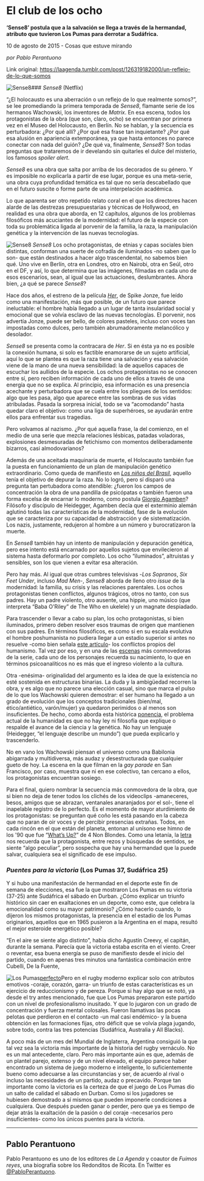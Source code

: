 # El club de los ocho

**‘Sense8’ postula que a la salvación se llega a través de la hermandad, atributo que tuvieron Los Pumas para derrotar a Sudáfrica.**

10 de agosto de 2015 - Cosas que estuve mirando

_por Pablo Perantuono_

Link original: https://laagenda.tumblr.com/post/126319182000/un-reflejo-de-lo-que-somos

![Sense8](https://64.media.tumblr.com/2089fd750d65a201ad5836e1299276e4/tumblr_inline_pk0tcyxyiF1t6q87u_500.jpg)### *Sense8* (Netflix)

“¿El holocausto
es una aberración o un reflejo de lo que realmente somos?”, se lee
promediando la primera temporada de *Sense8*, flamante serie de
los hermanos Wachowski, los inventores de *Matrix*. En esa
escena, todos los protagonistas de la obra (que son, claro, ocho) se
encuentran por primera vez en el Museo del Holocausto, en Berlín. No
se hablan, y la secuencia es perturbadora: ¿Por qué allí? ¿Por
qué esa frase tan inquietante? ¿Por qué esa alusión en apariencia
extemporánea, ya que hasta entonces no parece conectar con nada del
guión? ¿De qué va, finalmente, *Sense8*? Son todas preguntas
que trataremos de ir develando sin quitarles el dulce del misterio,
los famosos *spoiler alert*.  


*Sense8* es una
obra que salta por arriba de los decorados de su género. Y es
imposible no explicarla a partir de ese lugar, porque es una
meta-serie, una obra cuya profundidad temática es tal que no sería
descabellado que en el futuro suscite o forme parte de una
interpelación académica. 


Lo que aparenta ser
otro repetido relato coral en el que los directores hacen alarde de
las destrezas presupuestarias y técnicas de Hollywood, en realidad
es una obra que aborda, en 12 capítulos, algunos de los problemas
filosóficos más acuciantes de la modernidad: el futuro de la
especie con toda su problemática ligada al porvenir de la familia,
la raza, la manipulación genética y la intervención de las nuevas
tecnologías. 

![Sense8](https://64.media.tumblr.com/2089fd750d65a201ad5836e1299276e4/tumblr_inline_pk0tcyxyiF1t6q87u_250.jpg) *Sense8* Los ocho
protagonistas, de etnias y capas sociales bien distintas, conforman
una suerte de cofradía de iluminados -no saben que lo son- que están
destinados a hacer algo trascendental, no sabemos bien qué. Uno vive
en Berlín, otra en Londres, otro en Nairobi, otra en Seúl, otro en
el DF, y así, lo que determina que las imágenes, filmadas en cada
uno de esos escenarios, sean, al igual que las actuaciones,
deslumbrantes. Ahora bien, ¿a qué se parece *Sense8*? 


Hace dos años, el
estreno de la película [*Her*](https://www.youtube.com/watch?v=WzV6mXIOVl4),
de Spike Jonze, fue leído como una manifestación, más que posible,
de un futuro que parece ineluctable: el hombre había llegado a un
lugar de tanta insularidad social y emocional que se volvía esclavo
de las nuevas tecnologías. El porvenir, nos advertía Jonze,
puede ser bello, de colores pasteles, incluso con voces tan
impostadas como dulces, pero también abrumadoramente melancólico y desolador.

*Sense8* se
presenta como la contracara de *Her*. Si en ésta ya no es
posible la conexión humana, si solo es factible enamorarse de un
sujeto artificial, aquí lo que se plantea es que la raza
tiene una salvación y esa salvación viene de la mano de una nueva
sensibilidad: la de aquellos capaces de escuchar los aullidos de la
especie. Los ochos protagonistas no se conocen entre sí, pero
reciben información de cada uno de ellos a través de una energía
que no se explica. Al principio, esa información es una presencia
acechante y perturbadora que se cuela entre los pliegues de los
sentidos: algo que les pasa, algo que aparece entre las sombras de
sus vidas atribuladas. Pasada la sorpresa inicial, todo se va
“acomodando” hasta quedar claro el objetivo: como una liga de
superhéroes, se ayudarán entre ellos para enfrentar sus tragedias.

Pero volvamos al
nazismo. ¿Por qué aquella frase, la del comienzo, en el medio de
una serie que mezcla relaciones lésbicas, patadas voladoras,
explosiones desmesuradas de fetichismo con momentos deliberadamente
bizarros, casi almodovarianos? 


Además de una
aceitada maquinaria de muerte, el Holocausto también fue la puesta
en funcionamiento de un plan de manipulación genético
extraordinario. Como queda de manifiesto en [*Los
niños del Brasil*](https://www.youtube.com/watch?v=H58H_kAZZsY), aquello tenía el objetivo de depurar la
raza. No lo logró, pero sí disparó una pregunta tan pertubadora
como atendible: ¿fueron los campos de concentración la obra de una
pandilla de psicópatas o también fueron una forma excelsa de
encarnar lo moderno, como postula [Giorgio
Agamben](https://rfdvcatedra.files.wordpress.com/2014/07/agamben-giorgio-homo-sacer.pdf)? Filósofo y discípulo de Heidegger, Agamben decía que
el exterminio alemán aglutinó todas las características de la
modernidad, fase de la evolución que se caracteriza por su capacidad
de abstracción y de sistematización. Los nazis, justamente,
redujeron al hombre a un número y burocratizaron la muerte. 


En *Sense8*
también hay un intento de manipulación y depuración genética,
pero ese intento está encarnado por aquellos sujetos que
envilecieron al sistema hasta deformarlo por completo. Los ocho
“iluminados”, altruistas y sensibles, son los que vienen a evitar
esa alteración. 


Pero hay más. Al
igual que otras cumbres televisivas -*Los Sopranos*, *Six Feet
Under*, incluso *Mad Men*-, *Sense8* aborda de lleno
otro *issue* de la modernidad: la familia, su crisis y las
relaciones parentales. Los ochos protagonistas tienen conflictos,
algunos trágicos, otros no tanto, con sus padres. Hay un padre
violento, otro ausente, una hippie, uno músico (que interpreta “Baba
O'Riley” de The Who en ukelele) y un magnate despiadado. 


Para trascender o
llevar a cabo su plan, los ocho protagonistas, si bien iluminados,
primero deben resolver esos traumas de origen que mantienen con sus
padres. En términos filosóficos, es como si en su escala evolutiva
el hombre poshumanista no pudiera llegar a un estadio superior si
antes no resuelve -como bien señala [este artículo](https://revistapaco.com/2015/08/07/sense8-lo-ultimo-de-los-wachowski/)-
los conflictos propios del humanismo. Tal vez por eso, y en una de
las [escenas](https://www.youtube.com/watch?v=na8s53dQeKM)
más conmovedoras de la serie, cada uno de los personajes recuerda su
nacimiento, lo que en términos psicoanalíticos no es más que el
ingreso violento a la cultura. 


Otra -enésima-
originalidad del argumento es la idea de que la existencia no esté
sostenida en estructuras binarias. La duda y la ambigüedad recorren
la obra, y es algo que no parece una elección casual, sino que marca
el pulso de lo que los Wachowski quieren demostrar: el ser humano ha
llegado a un grado de evolución que los conceptos tradicionales
(bien/mal, ético/antiético, varón/mujer) ya quedaron perimidos o
al menos son insuficientes. De hecho, como aborda esta histórica [ponencia](http://www.observacionesfilosoficas.net/download/hombreoperable.pdf), el problema actual de la humanidad es que no hay ley ni
filosofía que explique o respalde el avance de la ciencia y la genética. No
hay un lenguaje (Heidegger, “el lenguaje describe un mundo”) que
pueda explicarlo y trascenderlo. 


No en vano los
Wachowski piensan el universo como una Babilonia abigarrada y
multidiversa, más audaz y desestructurada que cualquier gueto de
hoy. La escena en la que filman en la *gay parade* en San Francisco,
por caso, muestra que ni en ese colectivo, tan cercano a ellos, los
protagonistas encuentran sosiego. 


Para el final,
quiero nombrar la secuencia más conmovedora de la obra, que si bien
no deja de tener todos los clichés de los videoclips -amaneceres,
besos, amigos que se abrazan, ventanales anaranjados por el sol-,
tiene el inapelable registro de lo perfecto. Es el momento de mayor
aturdimiento de los protagonistas: se preguntan qué coño les está
pasando en la cabeza que no paran de oir voces y de percibir
presencias extrañas. Todos, en cada rincón en el que están del
planeta, entonan al unísono ese himno de los '90 que fue “[What’s
Up?](https://www.youtube.com/watch?v=6BxKpir3JwU)” de 4 Non Blondes. Como una letanía, la [letra](http://www.musica.com/letras.asp?letra=922707)
nos recuerda que la protagonista, entre rezos y búsquedas de
sentidos, se siente “algo peculiar”, pero sospecha que hay una hermandad que la
puede salvar, cualquiera sea el significado de ese impulso. 


### *Puentes para la victoria* (Los Pumas 37, Sudáfrica 25)

Y si hubo una
manifestación de hermandad en el deporte este fin de semana de
elecciones, esa fue la que mostraron Los Pumas en su victoria (37-25) ante
Sudáfrica el sábado en Durban. ¿Cómo explicar un
triunfo histórico sin caer en exaltaciones en un deporte, como este,
que celebra la emocionalidad como su mayor patrimonio? ¿Cómo
hacerlo cuando, lo dijeron los mismos protagonistas, la presencia en
el estadio de los Pumas originarios, aquellos que en 1965 pusieron a la Argentina en el mapa, resultó el mejor esteroide energético
posible?

“En el aire se
siente algo distinto”, había dicho Agustín Creevy, el capitán,
durante la semana. Parecía que la victoria estaba escrita en el
viento. Creer o reventar, esa buena energía se puso de manifiesto
desde el inicio del partido, cuando en apenas tres minutos una
fantástica combinación entre Cubelli, De la Fuente, 

![Los Pumas](https://64.media.tumblr.com/a8009cdfa0524703a034b9c36cda0eac/tumblr_inline_pk0tcz0M661t6q87u_250.png)[perfecto](https://www.youtube.com/watch?v=ospG0zC_rd8)Pero en el rugby
moderno explicar solo con atributos emotivos -coraje, corazón, garra- un triunfo de estas
características es un ejercicio de reduccionismo y de pereza. Porque
si hay algo que se notó, ya desde el try antes mencionado, fue que
Los Pumas prepararon este partido con un nivel de profesionalismo
inusitado. Y que lo jugaron con un grado de concentración y fuerza
mental colosales. Fueron llamativas las pocas pelotas que perdieron en el contacto -un mal casi endémico- y la buena obtención en
las formaciones fijas, otro déficit que se volvía plaga jugando,
sobre todo, contra las tres potencias (Sudáfrica, Australia y All
Blacks). 


A poco más de un
mes del Mundial de Inglaterra, Argentina consiguió la que tal vez
sea la victoria más importante de la historia del rugby vernáculo.
No es un mal antecedente, claro. Pero más importante aún es que,
además de un plantel parejo, extenso y de un nivel elevado, el
equipo parece haber encontrado un sistema de juego moderno e
inteligente, lo suficientemente bueno como adecuarse a las
circunstancias y ser, de acuerdo al rival o incluso las necesidades
de un partido, audaz o precavido. Porque tan importante como la
victoria es la certeza de que el juego de Los Pumas dio un salto de
calidad el sábado en Durban. Como si los jugadores se hubiesen
demostrado a sí mismos que pueden imponerle condiciones a
cualquiera. Que después pueden ganar o perder, pero que ya es tiempo
de dejar atrás la exaltación de la pasión o del coraje -necesarios
pero insuficientes- como los únicos puentes para la victoria. 


  




---

 Pablo Perantuono
-----------------

 Pablo Perantuono es uno de los editores de *La Agenda* y coautor de *Fuimos reyes*, una biografía sobre los Redonditos de Ricota. En Twitter es [@PabloPerantuono](https://twitter.com/PabloPerantuono). 

